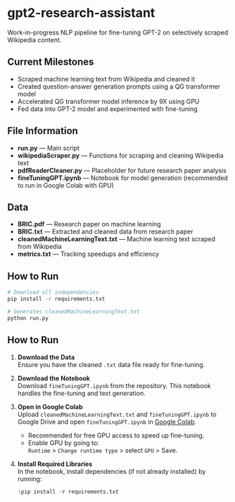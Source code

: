 # gpt2-research-assistant

Work-in-progress NLP pipeline for fine-tuning GPT-2 on selectively scraped Wikipedia content.

## Current Milestones
- Scraped machine learning text from Wikipedia and cleaned it  
- Created question-answer generation prompts using a QG transformer model  
- Accelerated QG transformer model inference by 9X using GPU  
- Fed data into GPT-2 model and experimented with fine-tuning  

## File Information
- **run.py** — Main script  
- **wikipediaScraper.py** — Functions for scraping and cleaning Wikipedia text  
- **pdfReaderCleaner.py** — Placeholder for future research paper analysis  
- **fineTuningGPT.ipynb** — Notebook for model generation (recommended to run in Google Colab with GPU)  

## Data
- **BRIC.pdf** — Research paper on machine learning  
- **BRIC.txt** — Extracted and cleaned data from research paper  
- **cleanedMachineLearningText.txt** — Machine learning text scraped from Wikipedia  
- **metrics.txt** — Tracking speedups and efficiency  

## How to Run

```bash
# Download all independencies
pip install -r requirements.txt
```

```bash
# Generates cleanedMachineLearningText.txt
python run.py
```

## How to Run

1. **Download the Data**  
   Ensure you have the cleaned `.txt` data file ready for fine-tuning.

2. **Download the Notebook**  
   Download `fineTuningGPT.ipynb` from the repository. This notebook handles the fine-tuning and text generation.

3. **Open in Google Colab**  
   Upload `cleanedMachineLearningText.txt` and `fineTuningGPT.ipynb` to Google Drive and open `fineTuningGPT.ipynb` in [Google Colab](https://colab.research.google.com/).  
   - Recommended for free GPU access to speed up fine-tuning.  
   - Enable GPU by going to:  
     `Runtime` > `Change runtime type` > select `GPU` > Save.

4. **Install Required Libraries**  
   In the notebook, install dependencies (if not already installed) by running:  
   ```python
   !pip install -r requirements.txt

